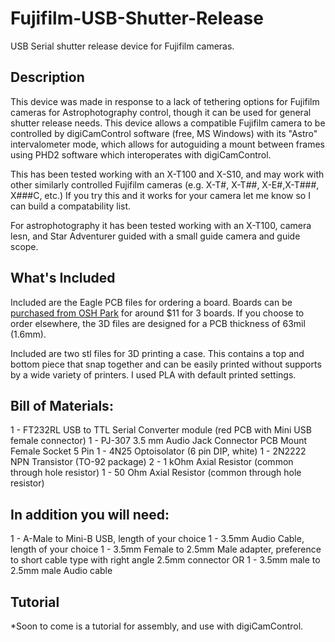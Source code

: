 # Fujifilm-USB-Shutter-Release

USB Serial shutter release device for Fujifilm cameras. 

## Description
This device was made in response to a lack of tethering options for Fujifilm cameras for Astrophotography control, though it can be used for general shutter release needs.
This device allows a compatible Fujifilm camera to be controlled by digiCamControl software (free, MS Windows) with its "Astro" intervalometer mode, which allows for autoguiding a mount between frames using PHD2 software which interoperates with digiCamControl.

This has been tested working with an X-T100 and X-S10, and may work with other similarly controlled Fujifilm cameras (e.g. X-T#, X-T##, X-E#,X-T###, X###C, etc.) If you try this and it works for your camera let me know so I can build a compatability list.

For astrophotography it has been tested working with an X-T100, camera lesn, and Star Adventurer guided with a small guide camera and guide scope.

## What's Included
Included are the Eagle PCB files for ordering a board. Boards can be [purchased from OSH Park](https://oshpark.com/shared_projects/9drAsv7N) for around $11 for 3 boards. If you choose to order elsewhere, the 3D files are designed for a PCB thickness of 63mil (1.6mm).

Included are two stl files for 3D printing a case. This contains a top and bottom piece that snap together and can be easily printed without supports by a wide variety of printers. I used PLA with default printed settings. 

## Bill of Materials:
1 - FT232RL USB to TTL Serial Converter module (red PCB with Mini USB female connector)
1 - PJ-307 3.5 mm Audio Jack Connector PCB Mount Female Socket 5 Pin
1 - 4N25 Optoisolator (6 pin DIP, white)
1 - 2N2222 NPN Transistor (TO-92 package)
2 - 1 kOhm Axial Resistor (common through hole resistor)
1 - 50 Ohm Axial Resistor (common through hole resistor)

## In addition you will need:
1 - A-Male to Mini-B USB, length of your choice
1 - 3.5mm Audio Cable, length of your choice
1 - 3.5mm Female to 2.5mm Male adapter, preference to short cable type with right angle 2.5mm connector
OR 1 - 3.5mm male to 2.5mm male Audio cable

## Tutorial
*Soon to come is a tutorial for assembly, and use with digiCamControl.
